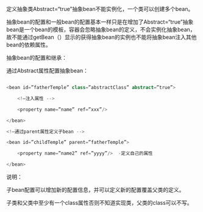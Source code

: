 定义抽象类Abstract=“true”抽象bean不能实例化，一个类可以创建多个bean。

抽象bean的配置和一般bean的配置基本一样只是在增加了Abstract=“true”抽象bean是一个bean的模板，容器会忽略抽象bean的定义，不会实例化抽象bean，故不能通过getBean（）显示的获得抽象bean的实例也不能将抽象bean注入其他bean的依赖属性。

抽象bean的配置和继承：

通过Abstract属性配置抽象bean：

```java  

<bean id=”fatherTemple” class=”abstractClass” abstract=”true”>

	<!—注入属性 -->

	<property name=”name” ref=”xxx”/>

</bean>

<!—通过parent属性定义子bean -->

<bean id=”childTemple” parent=”fatherTemple”>

	<property name=”name2” ref=”yyyy”/>  -定义自己的属性

</bean>

```

说明：

子bean配置可以增加新的配置信息，并可以定义新的配置覆盖父类的定义。

子类和父类中至少有一个class属性否则不知道实现类，父类的class可以不写。
